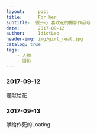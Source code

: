 ```yaml
---
layout:     post
title:      For her
subtitle:  很开心 喜欢花的摄影作品😅
date:       2017-09-12
author:     IdiotLeo
header-img: img/girl_real.jpg
catalog: true
tags:
    - 人物
    - 摄影
---
```



### 2017-09-12

谨献给花

### 2017-09-13

献给作死的Loating
